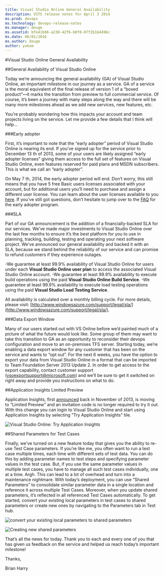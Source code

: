 ```yaml
---
title: Visual Studio Online General Availability
description: VSTS release notes for April 3 2014
ms.prod: devops
ms.technology: devops-release-notes
ms.manager: douge
ms.assetid: bfe41b66-a230-42f6-b0f0-07f2b164496c
ms.date: 06/01/2016
ms.author: douge
author: yukom
---
```


#Visual Studio Online General Availability

##General Availability of Visual Studio Online

Today we’re announcing the general availability (GA) of Visual Studio Online, an important milestone in our journey as a service. GA of a service is the moral equivalent of the final release of version 1 of a “boxed product”—it marks the transition from preview to full commercial service. Of course, it’s been a journey with many steps along the way and there will be many more milestones ahead as we add new services, new features, etc.

You’re probably wondering how this impacts your account and team projects living on the service. Let me provide a few details that I think will help…

###Early adopter

First, it’s important to note that the “early adopter” period of Visual Studio Online is nearing its end. If you’ve signed up for the service prior to December 13 th of 2013, some of your users are likely assigned “early adopter licenses” giving them access to the full set of features on Visual Studio Online, even features reserved for paid plans and MSDN subscribers. This is what we call an “early adopter”.

On May 7 th, 2014, the early adopter period will end. Don’t worry, this still means that you have 5 free Basic users licenses associated with your account, but for additional users you’ll need to purchase and assign a different user license. You can learn about the user licenses available to you [here](https://visualstudio.microsoft.com/products/visual-studio-online-overview-vs). If you’ve still got questions, don’t hesitate to jump over to the [FAQ](https://visualstudio.microsoft.com/support/early-adopter-faq-vs) for the early adopter program.

###SLA

Part of our GA announcement is the addition of a financially-backed SLA for our services. We’ve made major investments to Visual Studio Online over the last few months to ensure it’s the best platform for you to use in planning, tracking, building, testing and operating your next software project. We’ve announced our general availability and backed it with an SLA, because we stand behind the reliability of our service and can promise to refund customers if they experience outages.

-We guarantee at least 99.9% availability of Visual Studio Online for users under each **Visual Studio Online user plan** to access the associated Visual Studio Online account.
-We guarantee at least 99.9% availability to execute build operations using the paid **Visual Studio Online Build Service**.
-We guarantee at least 99.9% availability to execute load testing operations using the paid **Visual Studio Load Testing Service**.

All availability is calculated over a monthly billing cycle. For more details, please visit: [http://www.windowsazure.com/support/legal/sla/](http://www.windowsazure.com/support/legal/sla/).

###Data Export Window

Many of our users started out with VS Online before we’d painted much of a picture of what the future would look like. Some group of them may want to take this transition to GA as an opportunity to reconsider their devops configuration and move to an on-premises TFS server. Starting today, we’re enabling a data export window for any customer that has been on the service and wants to “opt out”. For the next 6 weeks, you have the option to export your data from Visual Studio Online in a format that can be imported to Team Foundation Server 2013 Update 2. In order to get access to the export capability, contact customer support ([vsoexportsupport@microsoft.com](mailto:vsoexportsupport@microsoft.com)) and we’ll be sure to get it switched on right away and provide you instructions on what to do.

##Application Insights Limited Preview

Application Insights, first [announced](https://visualstudio.microsoft.com/articles/news/2013/nov-13-team-services) back in November of 2013, is moving to “Limited Preview” and an invitation code is no longer required to try it out. With this change you can login to Visual Studio Online and start using Application Insights by selecting “Try Application Insights” tile.

![Visual Studio Online: Try Application Insights](_img/4_3_01.png)

##Shared Parameters for Test Cases

Finally, we’ve turned on a new feature today that gives you the ability to re-use Test Case parameters. If you’re like me, you often want to run a test case multiple times, each time with different sets of test data. You can do this by adding parameter names to test steps and specifying parameter values in the test case. But, if you use the same parameter values in multiple test cases, you have to manage all such test cases individually, one at a time. Argh. This can lead to a lot of overhead and turn into a maintenance nightmare. With today’s deployment, you can use “Shared Parameters” to consolidate similar parameter data in a single location and reference it across multiple Test Cases. Moreover, when you update shared parameters, it’s reflected in all referenced Test Cases automatically. To get started, convert your existing local parameters in test cases to shared parameters or create new ones by navigating to the Parameters tab in Test hub.

![convert your existing local parameters to shared parameters](_img/4_3_02.png)

![Creating new shared parameters](_img/4_3_03.png)

That’s all the news for today. Thank you to each and every one of you that has given us feedback on the service and helped us reach today’s important milestone!

Thanks,

Brian Harry


























